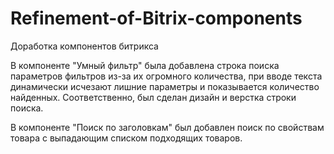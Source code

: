 # Refinement-of-Bitrix-components
Доработка компонентов битрикса 

В компоненте "Умный фильтр" была добавлена строка поиска параметров фильтров из-за их огромного количества, при вводе текста динамически исчезают лишние параметры и показывается количество найденных. Соответственно, был сделан дизайн и верстка строки поиска.

В компоненте "Поиск по заголовкам" был добавлен поиск по свойствам товара с выпадающим списком подходящих товаров. 
